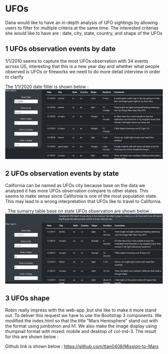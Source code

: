 # UFOs
Dana would like to have an in-depth analysis of UFO sightings by allowing users to filter for multiple criteria at the same time. The interested criterias she would like to have are : date, city, state, country, and shape of the UFOs
   
 ## 1 UFOs observation events by date
   1/1/2010 seems to capture the most UFOs observation with 34 events across US, interesting that this is a new year day and whether what people observed is UFOs or fireworks      we need to do more detail interview in order to clarify 
 
   The 1/1/2020 date filter  is shown below : 
  ![alt text][Image1]
  
  [Image1]: https://github.com/ttan0408/UFOs/blob/main/DATE_FILTERED_SUMARRY_TABLE.PNG "DATE WITH THE MOST UFOs OBSERVATION"
  
 ## 2 UFOs observation events by state
   California can be named as UFOs city because base on the data we analyzed it has more UFOs observation compare to other states. This seems to make sense since California is    one of the most population state. This may lead to a wrong interpretation that UFOs like to travel to California. 
   
  . The sumarry table base on state UFOs observation are shown below :
  ![alt text][Image2]
  
  [Image2]: https://github.com/ttan0408/UFOs/blob/main/STATE_WITH_MOST_UFOs_OBSERVATION.PNG "UFOs observation by states"
  
 ## 3 UFOs shape
  Robin really impress with the web-app ,but she like to make it more stand out. To deliver this request we have to use the Bootstrap 3 components. We modified the index.html     so that the title "Mars Hemisphere" stand out with the format using jumbotron and h1. We also make the image display using thumpnail format with mixed: mobile and desktop of   col-md-3. The result for this are shown below :
  
  Github link is shown below :
  https://github.com/ttan0408/Mission-to-Mars
